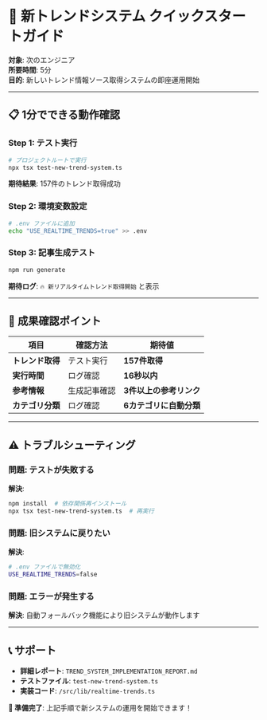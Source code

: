 # 🚀 新トレンドシステム クイックスタートガイド

**対象**: 次のエンジニア  
**所要時間**: 5分  
**目的**: 新しいトレンド情報ソース取得システムの即座運用開始

---

## 📋 1分でできる動作確認

### Step 1: テスト実行
```bash
# プロジェクトルートで実行
npx tsx test-new-trend-system.ts
```

**期待結果**: 157件のトレンド取得成功

### Step 2: 環境変数設定
```bash
# .env ファイルに追加
echo "USE_REALTIME_TRENDS=true" >> .env
```

### Step 3: 記事生成テスト
```bash
npm run generate
```

**期待ログ**: `🔥 新リアルタイムトレンド取得開始` と表示

---

## 🎯 成果確認ポイント

| 項目 | 確認方法 | 期待値 |
|------|----------|--------|
| **トレンド取得** | テスト実行 | **157件取得** |
| **実行時間** | ログ確認 | **16秒以内** |
| **参考情報** | 生成記事確認 | **3件以上の参考リンク** |
| **カテゴリ分類** | ログ確認 | **6カテゴリに自動分類** |

---

## ⚠️ トラブルシューティング

### 問題: テストが失敗する
**解決**: 
```bash
npm install  # 依存関係再インストール
npx tsx test-new-trend-system.ts  # 再実行
```

### 問題: 旧システムに戻りたい
**解決**:
```bash
# .env ファイルで無効化
USE_REALTIME_TRENDS=false
```

### 問題: エラーが発生する
**解決**: 自動フォールバック機能により旧システムが動作します

---

## 📞 サポート

- **詳細レポート**: `TREND_SYSTEM_IMPLEMENTATION_REPORT.md`
- **テストファイル**: `test-new-trend-system.ts`
- **実装コード**: `/src/lib/realtime-trends.ts`

**🎉 準備完了**: 上記手順で新システムの運用を開始できます！